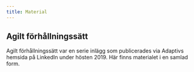 ```yaml
---
title: Material
---
```


## Agilt förhållningssätt
Agilt förhållningssätt var en serie inlägg som publicerades via Adaptivs hemsida på LinkedIn under hösten 2019. Här finns materialet i en samlad form.
